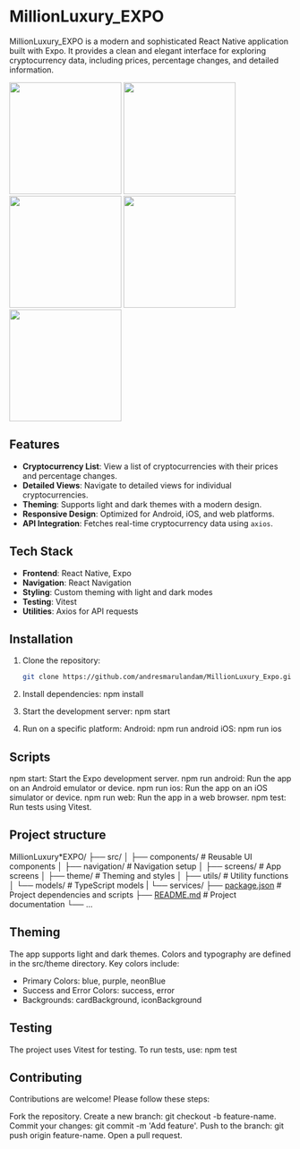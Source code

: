 # MillionLuxury_EXPO

MillionLuxury_EXPO is a modern and sophisticated React Native application built with Expo. It provides a clean and elegant interface for exploring cryptocurrency data, including prices, percentage changes, and detailed information.

<img src="https://github.com/user-attachments/assets/08b9eca4-54fa-4ffe-9c97-8f159a366726" width="200" />
<img src="https://github.com/user-attachments/assets/99e11c45-b3e1-4371-b535-d70b98d3da27" width="200" />
<br/>
<img src="https://github.com/user-attachments/assets/2fa56189-5544-4402-9f9c-84839df286d2" width="200" />
<img src="https://github.com/user-attachments/assets/607ce126-c73d-4660-8f1f-d2b94015b877" width="200" />
<img src="https://github.com/user-attachments/assets/fd357ff3-aacf-4a29-b7b2-14d15237a507" width="200" />





## Features

- **Cryptocurrency List**: View a list of cryptocurrencies with their prices and percentage changes.
- **Detailed Views**: Navigate to detailed views for individual cryptocurrencies.
- **Theming**: Supports light and dark themes with a modern design.
- **Responsive Design**: Optimized for Android, iOS, and web platforms.
- **API Integration**: Fetches real-time cryptocurrency data using `axios`.

## Tech Stack

- **Frontend**: React Native, Expo
- **Navigation**: React Navigation
- **Styling**: Custom theming with light and dark modes
- **Testing**: Vitest
- **Utilities**: Axios for API requests

## Installation

1. Clone the repository:

   ```bash
   git clone https://github.com/andresmarulandam/MillionLuxury_Expo.git

   ```

2. Install dependencies:
   npm install

3. Start the development server:
   npm start

4. Run on a specific platform:
   Android: npm run android
   iOS: npm run ios

## Scripts

npm start: Start the Expo development server.
npm run android: Run the app on an Android emulator or device.
npm run ios: Run the app on an iOS simulator or device.
npm run web: Run the app in a web browser.
npm test: Run tests using Vitest.

## Project structure

MillionLuxury*EXPO/
├── src/
│ ├── components/ # Reusable UI components
│ ├── navigation/ # Navigation setup
│ ├── screens/ # App screens
│ ├── theme/ # Theming and styles
│ ├── utils/ # Utility functions
│ └── models/ # TypeScript models
| └── services/
├── [package.json](http://\_vscodecontentref*/1) # Project dependencies and scripts
├── [README.md](http://_vscodecontentref_/2) # Project documentation
└── ...

## Theming

The app supports light and dark themes. Colors and typography are defined in the src/theme directory. Key colors include:

- Primary Colors: blue, purple, neonBlue
- Success and Error Colors: success, error
- Backgrounds: cardBackground, iconBackground

## Testing

The project uses Vitest for testing. To run tests, use:
npm test

## Contributing

Contributions are welcome! Please follow these steps:

Fork the repository.
Create a new branch: git checkout -b feature-name.
Commit your changes: git commit -m 'Add feature'.
Push to the branch: git push origin feature-name.
Open a pull request.
